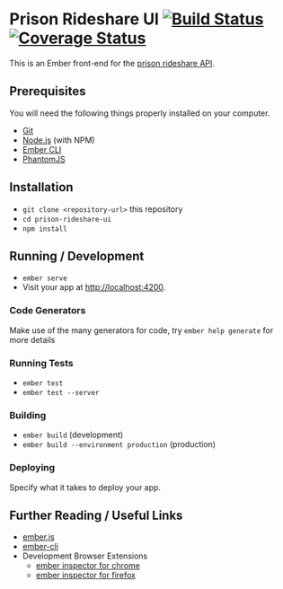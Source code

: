 # Prison Rideshare UI [![Build Status](https://travis-ci.org/backspace/prison-rideshare-ui.svg?branch=primary)](https://travis-ci.org/backspace/prison-rideshare-ui) [![Coverage Status](https://coveralls.io/repos/github/backspace/prison-rideshare-ui/badge.svg?branch=primary)](https://coveralls.io/github/backspace/prison-rideshare-ui?branch=primary)

This is an Ember front-end for the [prison rideshare API](https://github.com/backspace/prison-rideshare-api).

## Prerequisites

You will need the following things properly installed on your computer.

* [Git](https://git-scm.com/)
* [Node.js](https://nodejs.org/) (with NPM)
* [Ember CLI](https://ember-cli.com/)
* [PhantomJS](http://phantomjs.org/)

## Installation

* `git clone <repository-url>` this repository
* `cd prison-rideshare-ui`
* `npm install`

## Running / Development

* `ember serve`
* Visit your app at [http://localhost:4200](http://localhost:4200).

### Code Generators

Make use of the many generators for code, try `ember help generate` for more details

### Running Tests

* `ember test`
* `ember test --server`

### Building

* `ember build` (development)
* `ember build --environment production` (production)

### Deploying

Specify what it takes to deploy your app.

## Further Reading / Useful Links

* [ember.js](http://emberjs.com/)
* [ember-cli](https://ember-cli.com/)
* Development Browser Extensions
  * [ember inspector for chrome](https://chrome.google.com/webstore/detail/ember-inspector/bmdblncegkenkacieihfhpjfppoconhi)
  * [ember inspector for firefox](https://addons.mozilla.org/en-US/firefox/addon/ember-inspector/)
